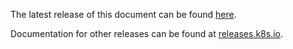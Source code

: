 The latest release of this document can be found
[here](http://releases.k8s.io/{{page.githubbranch}}/docs/roadmap.md).

Documentation for other releases can be found at
[releases.k8s.io](http://releases.k8s.io).